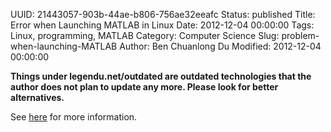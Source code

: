 UUID: 21443057-903b-44ae-b806-756ae32eeafc
Status: published
Title: Error when Launching MATLAB in Linux
Date: 2012-12-04 00:00:00
Tags: Linux, programming, MATLAB
Category: Computer Science
Slug: problem-when-launching-MATLAB
Author: Ben Chuanlong Du
Modified: 2012-12-04 00:00:00

**Things under legendu.net/outdated are outdated technologies that the author does not plan to update any more. Please look for better alternatives.**


See [here](http://www.mathworks.com/support/solutions/en/data/1-F68FSA/index.html?solution=1-F68FSA)
for more information.


